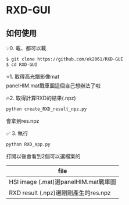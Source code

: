 # RXD-GUI  

## 如何使用  
:bulb:0. 載、都可以載  
```bash
$ git clone https://github.com/ek2061/RXD-GUI  
$ cd RXD-GUI  
```

:star:1. 取得高光譜影像mat  
panelHIM.mat戰車圖這個自己想辦法了啦  

:fire:2. 取得計算RXD的結果(.npz)  
```bash
python create_RXD_result_npz.py  
```
會拿到res.npz  

:white_check_mark: 3. 執行  
```bash
python RXD_app.py  
```
打開以後會看到2個可以選檔案的  



| file  | 
| -------- | 
| HSI image  (.mat)選panelHIM.mat戰車圖| 
|RXD result (.npz)選剛剛產生的res.npz |
